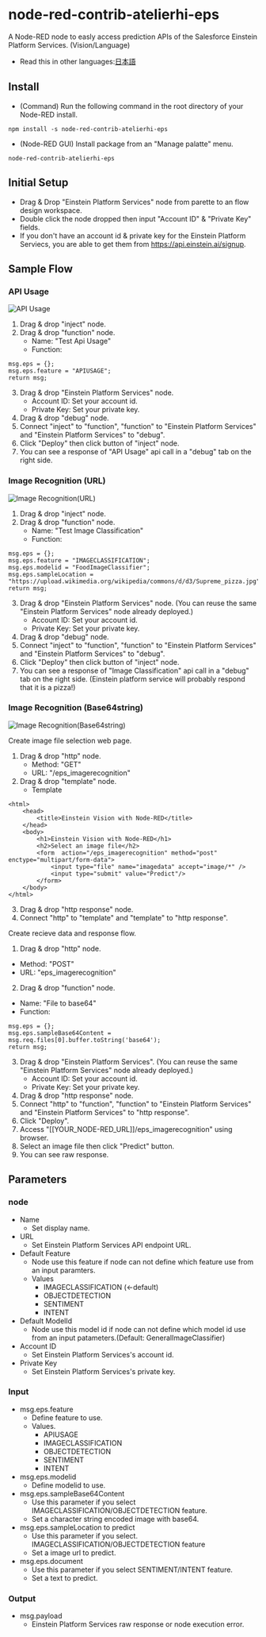 # node-red-contrib-atelierhi-eps
A Node-RED node to easly access prediction APIs of the Salesforce Einstein Platform Services. (Vision/Language)
* Read this in other languages:[日本語](README.ja.md)
## Install
* (Command) Run the following command in the root directory of your Node-RED install.
```
npm install -s node-red-contrib-atelierhi-eps 
```
* (Node-RED GUI) Install package from an "Manage palatte" menu.
```
node-red-contrib-atelierhi-eps
```
## Initial Setup
* Drag & Drop "Einstein Platform Services" node from parette to an flow design workspace.
* Double click the node dropped then input "Account ID" & "Private Key" fields.
* If you don't have an account id & private key for the Einstein Platform Serviecs, you are able to get them from https://api.einstein.ai/signup.

## Sample Flow
### API Usage
![API Usage](_res/eps_node-red_testapiusage_flow.png)
1. Drag & drop "inject" node.
2. Drag & drop "function" node.
    * Name: "Test Api Usage"
    * Function: 
```
msg.eps = {};
msg.eps.feature = "APIUSAGE";
return msg;
```
3. Drag & drop "Einstein Platform Services" node.
    * Account ID: Set your account id.
    * Private Key: Set your private key.
4. Drag & drop "debug" node.
5. Connect "inject" to "function", "function" to "Einstein Platform Services" and "Einstein Platform Services" to
 "debug".
6. Click "Deploy" then click button of "inject" node.
7. You can see a response of "API Usage" api call in a "debug" tab on the right side.

### Image Recognition (URL)
![Image Recognition(URL)](_res/eps_node-red_testimageurl_flow.png)

1. Drag & drop "inject" node.
2. Drag & drop "function" node.
    * Name: "Test Image Classification"
    * Function: 
```
msg.eps = {};
msg.eps.feature = "IMAGECLASSIFICATION";
msg.eps.modelid = "FoodImageClassifier";
msg.eps.sampleLocation = "https://upload.wikimedia.org/wikipedia/commons/d/d3/Supreme_pizza.jpg";
return msg;
```
3. Drag & drop "Einstein Platform Services" node. (You can reuse the same "Einstein Platform Services" node already deployed.)
    * Account ID: Set your account id.
    * Private Key: Set your private key.
4. Drag & drop "debug" node.
5. Connect "inject" to "function", "function" to "Einstein Platform Services" and "Einstein Platform Services" to
 "debug".
6. Click "Deploy" then click button of "inject" node.
7. You can see a response of "Image Classification" api call in a "debug" tab on the right side. (Einstein platform service will probably respond that it is a pizza!)

### Image Recognition (Base64string)
![Image Recognition(Base64string)](_res/eps_node-red_testbase64_flow.png)

Create image file selection web page.  

1. Drag & drop "http" node.
    * Method: "GET"
    * URL: "/eps_imagerecognition"
2. Drag & drop "template" node.
    * Template
```
<html>
    <head>
        <title>Einstein Vision with Node-RED</title>
    </head>
    <body>
        <h1>Einstein Vision with Node-RED</h1>
        <h2>Select an image file</h2>
        <form  action="/eps_imagerecognition" method="post" enctype="multipart/form-data">
            <input type="file" name="imagedata" accept="image/*" />
            <input type="submit" value="Predict"/>
        </form>
    </body>
</html>
```
3. Drag & drop "http response" node.
4. Connect "http" to "template" and "template" to "http response".  

Create recieve data and response flow.  

1. Drag & drop "http" node.
  * Method: "POST"
  * URL: "eps_imagerecognition"
2. Drag & drop "function" node.
  * Name: "File to base64"
  * Function:
```
msg.eps = {};
msg.eps.sampleBase64Content = msg.req.files[0].buffer.toString('base64');
return msg;
```
3. Drag & drop "Einstein Platform Services". (You can reuse the same "Einstein Platform Services" node already deployed.)
    * Account ID: Set your account id.
    * Private Key: Set your private key.
4. Drag & drop "http response" node.
5. Connect "http" to "function", "function" to "Einstein Platform Services" and "Einstein Platform Services" to
 "http response".
6. Click "Deploy".
7. Access "[[YOUR_NODE-RED_URL]]/eps_imagerecognition" using browser.
8. Select an image file then click "Predict" button.
9. You can see raw response. 

## Parameters
### node
* Name
    * Set display name.
* URL
    * Set Einstein Platform Services API endpoint URL.
* Default Feature
    * Node use this feature if node can not define which feature use from an input paramters.
    * Values
        * IMAGECLASSIFICATION (<-default)
        * OBJECTDETECTION
        * SENTIMENT
        * INTENT
* Default ModelId
    * Node use this model id if node can not define which model id use from an input patameters.(Default: GeneralImageClassifier)
* Account ID
    * Set Einstein Platform Services's account id.
* Private Key
    * Set Einstein Platform Services's private key.

### Input
* msg.eps.feature
    * Define feature to use.
    * Values.
        * APIUSAGE
        * IMAGECLASSIFICATION
        * OBJECTDETECTION
        * SENTIMENT
        * INTENT
* msg.eps.modelid
    * Define modelid to use.
* msg.eps.sampleBase64Content
    * Use this parameter if you select  IMAGECLASSIFICATION/OBJECTDETECTION feature.
    * Set a character string encoded image with base64.
* msg.eps.sampleLocation to predict
    * Use this parameter if you select.  IMAGECLASSIFICATION/OBJECTDETECTION feature
    * Set a image url to predict.
* msg.eps.document
    * Use this parameter if you select SENTIMENT/INTENT feature.
    * Set a text to predict.

### Output
* msg.payload
    * Einstein Platform Services raw response or node execution error. 